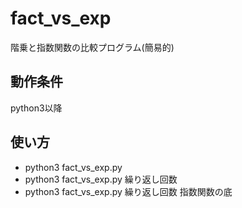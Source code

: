 # fact_vs_exp
階乗と指数関数の比較プログラム(簡易的)

## 動作条件
python3以降

## 使い方
- python3 fact_vs_exp.py
- python3 fact_vs_exp.py 繰り返し回数
- python3 fact_vs_exp.py 繰り返し回数 指数関数の底
